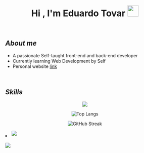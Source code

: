 <h1 align="center"><b>Hi , I'm Eduardo Tovar </b><img src="https://media.giphy.com/media/hvRJCLFzcasrR4ia7z/giphy.gif" width="35"></h1>
<!--  -->
<br>

##  *About me*

- A passionate Self-taught front-end and back-end developer
- Currently learning Web Development by Self
- Personal website [link](https://portfolio-eduardo-tovar.vercel.app/)

<br>

## *Skills*

<p align="center">
	<a href="https://skillicons.dev">
		<img src="https://skillicons.dev/icons?i=js,ts,astro,react,nextjs,rails,python,postgres,git,github" />
	</a>
</p>
<p align="center">
	  <img src="https://github-readme-stats.vercel.app/api/top-langs/?username=eduardo355&langs_count=8&layout=compact&theme=radical" alt="Top Langs" />
</p>
<p align="center">
	  <img src="https://streak-stats.demolab.com?user=eduardo355&theme=radical" alt="GitHub Streak" />
</p>

<li>
	<a href="mailto:ingeniero.eduardo355@gmail.com" target="_blank">
		<img src="https://img.shields.io/badge/gmail:  ingeniero.eduardo355-%23EA4335.svg?style=for-the-badge&logo=gmail&logoColor=white" t=mail style="margin-bottom: 5px;" />
	</a>
</li>

[![](https://visitcount.itsvg.in/api?id=eduardo355&label=Profile%20Views&pretty=false)](https://visitcount.itsvg.in)
